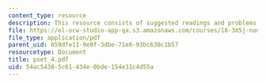 ```yaml
---
content_type: resource
description: This resource consists of suggested readings and problems.
file: https://ol-ocw-studio-app-qa.s3.amazonaws.com/courses/18-385j-nonlinear-dynamics-and-chaos-fall-2004/54ac54385c61434e0bde154e31c4d55a_pset_4.pdf
file_type: application/pdf
parent_uid: 659dfe11-9e0f-3dbe-71e8-93bc630c1b57
resourcetype: Document
title: pset_4.pdf
uid: 54ac5438-5c61-434e-0bde-154e31c4d55a
---
```

